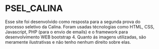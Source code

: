 # PSEL_CALINA

Esse site foi desenvolvido como resposta para a segunda prova do processo seletivo da Calina.
Foram usadas técnologias como HTML, CSS, Javascript, PHP (para o envio de emails) e o framework para desenvolvimento WEB bootstrap 4.
Quanto ás imagens utilizadas, são meramente ilustrativas e não tenho nenhum direito sobre elas.
